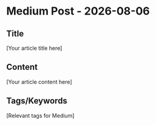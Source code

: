 # Medium Post - 2026-08-06

## Title
[Your article title here]

## Content
[Your article content here]

## Tags/Keywords
[Relevant tags for Medium]
